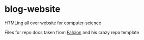 # blog-website
HTMLing all over website for computer-science

Files for repo docs taken from [Falcion](https://github.com/Falcion/UnitadeOBSIDIAN) and his crazy repo template